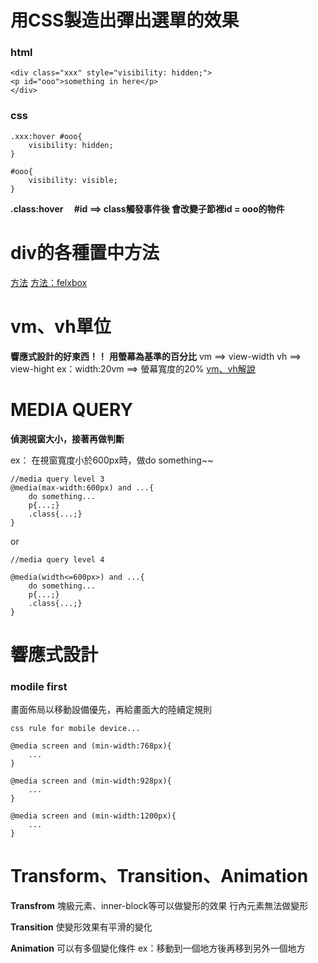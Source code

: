 # 用CSS製造出彈出選單的效果

### html
```
<div class="xxx" style="visibility: hidden;">
<p id="ooo">something in here</p>
</div>
```

### css
```
.xxx:hover #ooo{
    visibility: hidden;
}

#ooo{
    visibility: visible;
}
```

**.class:hover &emsp;#id ==> class觸發事件後 會改變子節裡id = ooo的物件**


# div的各種置中方法

[方法](http://www.oxxostudio.tw/articles/201502/css-vertical-align-7methods.html)
[方法：felxbox](http://www.oxxostudio.tw/articles/201501/css-flexbox.html)


# vm、vh單位

**響應式設計的好東西！！**
**用螢幕為基準的百分比**
vm ==> view-width
vh ==> view-hight
ex：width:20vm ==>  螢幕寬度的20%
[vm、vh解說](https://pjchender.blogspot.tw/2015/04/css-3vh-vw.html)


# MEDIA QUERY
**偵測視窗大小，接著再做判斷**

ex：
在視窗寬度小於600px時，做do something~~
```
//media query level 3
@media(max-width:600px) and ...{
    do something...
    p{...;}
    .class{...;}
}
```
or
```
//media query level 4

@media(width<=600px>) and ...{
    do something...
    p{...;}
    .class{...;}
}
```

# 響應式設計
### modile first
畫面佈局以移動設備優先，再給畫面大的陸續定規則
```
css rule for mobile device...

@media screen and (min-width:768px){
    ...
}

@media screen and (min-width:928px){
    ...
}

@media screen and (min-width:1200px){
    ...
}

```

# Transform、Transition、Animation

**Transfrom**
塊級元素、inner-block等可以做變形的效果
行內元素無法做變形

**Transition**
使變形效果有平滑的變化

**Animation**
可以有多個變化條件
ex：移動到一個地方後再移到另外一個地方